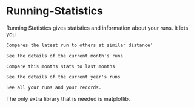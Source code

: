 Running-Statistics
==================

Running Statistics gives statistics and information about your runs. It lets you 

    Compares the latest run to others at similar distance'
    
    See the details of the current month's runs
    
    Compare this months stats to last months
    
    See the details of the current year's runs
    
    See all your runs and your records.
    
The only extra library that is needed is matplotlib.
